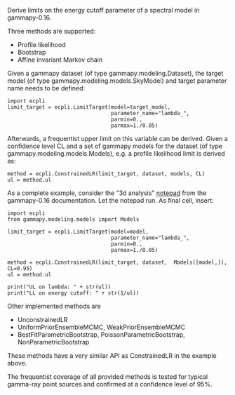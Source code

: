 Derive limits on the energy cutoff parameter 
of a spectral model in gammapy-0.16.

Three methods are supported:
- Profile likelihood
- Bootstrap
- Affine invariant Markov chain

Given a gammapy dataset (of type gammapy.modeling.Dataset),
the target model (of type gammapy.modeling.models.SkyModel) 
and target parameter name needs to be defined:


```
import ecpli
limit_target = ecpli.LimitTarget(model=target_model,
                                 parameter_name="lambda_",
                                 parmin=0.,
                                 parmax=1./0.05)
```

Afterwards, a frequentist upper limit on this variable can be derived. Given a
confidence level CL and a set of gammapy models for the dataset (of type
gammapy.modeling.models.Models), e.g. a profile likelihood limit is derived as:

```
method = ecpli.ConstrainedLR(limit_target, dataset, models, CL)
ul = method.ul
```

As a complete example, consider the "3d analysis" 
[notepad](https://docs.gammapy.org/0.16/notebooks/analysis_3d.html) from 
the gammapy-0.16 documentation. Let the notepad run. As final cell,
insert:

```
import ecpli
from gammapy.modeling.models import Models

limit_target = ecpli.LimitTarget(model=model,
                                 parameter_name="lambda_",
                                 parmin=0.,
                                 parmax=1./0.05)

method = ecpli.ConstrainedLR(limit_target, dataset,  Models([model,]), CL=0.95)
ul = method.ul

print("UL on lambda: " + str(ul))
print("LL on energy cutoff: " + str(1/ul))
```

Other implemented methods are 

- UnconstrainedLR
- UniformPriorEnsembleMCMC, WeakPriorEnsembleMCMC
- BestFitParametricBootstrap, PoissonParametricBootstrap, NonParametricBootstrap

These methods have a very similar API as ConstrainedLR in the example above.

The frequentist coverage of all provided methods is tested for typical
gamma-ray point sources and confirmed at a confidence level of 95%.
